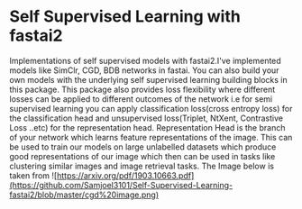 # Self Supervised Learning with fastai2

Implementations of self supervised models with fastai2.I've implemented models like SimClr, CGD, BDB networks in fastai. You can also build your own models with the underlying self supervised learning building blocks in this package. This package also provides loss flexibility where different losses can be applied to different outcomes of the network i.e for semi supervised learning you can apply classification loss(cross entropy loss) for the classification head and unsupervised loss(Triplet, NtXent, Contrastive Loss ..etc) for the representation head. Representation Head is the branch of your network which learns feature representations of the image. This can be used to train our models on large unlabelled datasets which produce good representations of our image which then can be used in tasks like clustering similar images and image retrieval tasks. 
The Image below is taken from 
![https://arxiv.org/pdf/1903.10663.pdf](https://github.com/Samjoel3101/Self-Supervised-Learning-fastai2/blob/master/cgd%20image.png)

